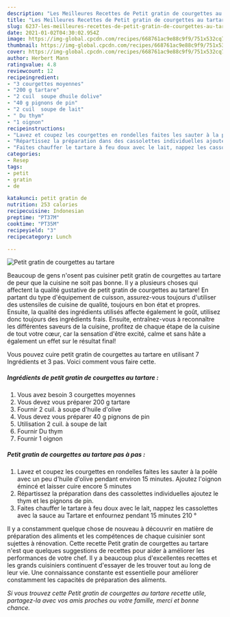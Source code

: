 ```yaml
---
description: "Les Meilleures Recettes de Petit gratin de courgettes au tartare"
title: "Les Meilleures Recettes de Petit gratin de courgettes au tartare"
slug: 6237-les-meilleures-recettes-de-petit-gratin-de-courgettes-au-tartare
date: 2021-01-02T04:30:02.954Z
image: https://img-global.cpcdn.com/recipes/668761ac9e88c9f9/751x532cq70/petit-gratin-de-courgettes-au-tartare-photo-principale-de-la-recette.jpg
thumbnail: https://img-global.cpcdn.com/recipes/668761ac9e88c9f9/751x532cq70/petit-gratin-de-courgettes-au-tartare-photo-principale-de-la-recette.jpg
cover: https://img-global.cpcdn.com/recipes/668761ac9e88c9f9/751x532cq70/petit-gratin-de-courgettes-au-tartare-photo-principale-de-la-recette.jpg
author: Herbert Mann
ratingvalue: 4.8
reviewcount: 12
recipeingredient:
- "3 courgettes moyennes"
- "200 g tartare"
- "2 cuil  soupe dhuile dolive"
- "40 g pignons de pin"
- "2 cuil  soupe de lait"
- " Du thym"
- "1 oignon"
recipeinstructions:
- "Lavez et coupez les courgettes en rondelles faites les sauter à la poêle avec un peu d&#39;huile d&#39;olive pendant environ 15 minutes. Ajoutez l&#39;oignon émincé et laisser cuire encore 5 minutes"
- "Répartissez la préparation dans des cassolettes individuelles ajoutez le thym et les pignons de pin."
- "Faites chauffer le tartare à feu doux avec le lait, nappez les cassolettes avec la sauce au Tartare et enfournez pendant 15 minutes 210 °"
categories:
- Resep
tags:
- petit
- gratin
- de

katakunci: petit gratin de 
nutrition: 253 calories
recipecuisine: Indonesian
preptime: "PT37M"
cooktime: "PT35M"
recipeyield: "3"
recipecategory: Lunch

---
```



![Petit gratin de courgettes au tartare](https://img-global.cpcdn.com/recipes/668761ac9e88c9f9/751x532cq70/petit-gratin-de-courgettes-au-tartare-photo-principale-de-la-recette.jpg)

Beaucoup de gens n'osent pas cuisiner petit gratin de courgettes au tartare de peur que la cuisine ne soit pas bonne. Il y a plusieurs choses qui affectent la qualité gustative de petit gratin de courgettes au tartare! En partant du type d'équipement de cuisson, assurez-vous toujours d'utiliser des ustensiles de cuisine de qualité, toujours en bon état et propres. Ensuite, la qualité des ingrédients utilisés affecte également le goût, utilisez donc toujours des ingrédients frais. Ensuite, entraînez-vous à reconnaître les différentes saveurs de la cuisine, profitez de chaque étape de la cuisine de tout votre cœur, car la sensation d'être excité, calme et sans hâte a également un effet sur le résultat final!

<!--inarticleads1-->

Vous pouvez cuire petit gratin de courgettes au tartare en utilisant 7 Ingrédients et 3 pas. Voici comment vous faire cette.

##### Ingrédients de petit gratin de courgettes au tartare :

1. Vous avez besoin 3 courgettes moyennes
1. Vous devez vous préparer 200 g tartare
1. Fournir 2 cuil. à soupe d&#39;huile d&#39;olive
1. Vous devez vous préparer 40 g pignons de pin
1. Utilisation 2 cuil. à soupe de lait
1. Fournir  Du thym
1. Fournir 1 oignon




<!--inarticleads2-->

##### Petit gratin de courgettes au tartare pas à pas :

1. Lavez et coupez les courgettes en rondelles faites les sauter à la poêle avec un peu d&#39;huile d&#39;olive pendant environ 15 minutes. Ajoutez l&#39;oignon émincé et laisser cuire encore 5 minutes
1. Répartissez la préparation dans des cassolettes individuelles ajoutez le thym et les pignons de pin.
1. Faites chauffer le tartare à feu doux avec le lait, nappez les cassolettes avec la sauce au Tartare et enfournez pendant 15 minutes 210 °




<!--inarticleads1-->

<p>
Il y a constamment quelque chose de nouveau à découvrir en matière de préparation des aliments et les compétences de chaque cuisinier sont sujettes à rénovation. Cette recette Petit gratin de courgettes au tartare n'est que quelques suggestions de recettes pour aider à améliorer les performances de votre chef. Il y a beaucoup plus d'excellentes recettes et les grands cuisiniers continuent d'essayer de les trouver tout au long de leur vie. Une connaissance constante est essentielle pour améliorer constamment les capacités de préparation des aliments.
</p>

<p>
<i>Si vous trouvez cette Petit gratin de courgettes au tartare recette utile, partagez-la avec vos amis proches ou votre famille, merci et bonne chance.</i>
</p>
